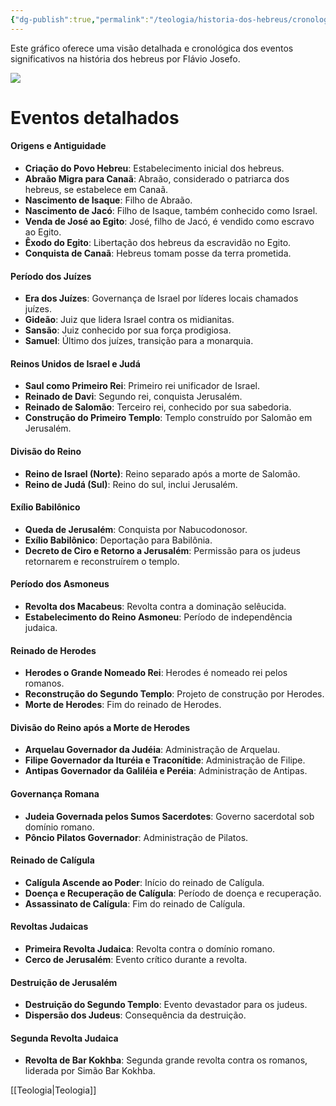 ```yaml
---
{"dg-publish":true,"permalink":"/teologia/historia-dos-hebreus/cronologia-da-historia-dos-hebreus/","metatags":{"description":"gráfico de suas origens genealógicas até os grandes eventos que moldaram sua trajetória"},"contentClasses":"ex-pageheight","tags":["excalidraw","Teologia/Historia","Hebreus"],"noteIcon":2,"updated":"2025-08-27T18:31:25.361-03:00"}
---
```


Este gráfico oferece uma visão detalhada e cronológica dos eventos significativos na história dos hebreus por Flávio Josefo.

![](Cronologia%20da%20Historia%20dos%20Hebreus.svg)

# Eventos detalhados

#### Origens e Antiguidade

- **Criação do Povo Hebreu**: Estabelecimento inicial dos hebreus.
- **Abraão Migra para Canaã**: Abraão, considerado o patriarca dos hebreus, se estabelece em Canaã.
- **Nascimento de Isaque**: Filho de Abraão.
- **Nascimento de Jacó**: Filho de Isaque, também conhecido como Israel.
- **Venda de José ao Egito**: José, filho de Jacó, é vendido como escravo ao Egito.
- **Êxodo do Egito**: Libertação dos hebreus da escravidão no Egito.
- **Conquista de Canaã**: Hebreus tomam posse da terra prometida.

#### Período dos Juízes

- **Era dos Juízes**: Governança de Israel por líderes locais chamados juízes.
- **Gideão**: Juiz que lidera Israel contra os midianitas.
- **Sansão**: Juiz conhecido por sua força prodigiosa.
- **Samuel**: Último dos juízes, transição para a monarquia.

#### Reinos Unidos de Israel e Judá

- **Saul como Primeiro Rei**: Primeiro rei unificador de Israel.
- **Reinado de Davi**: Segundo rei, conquista Jerusalém.
- **Reinado de Salomão**: Terceiro rei, conhecido por sua sabedoria.
- **Construção do Primeiro Templo**: Templo construído por Salomão em Jerusalém.

#### Divisão do Reino

- **Reino de Israel (Norte)**: Reino separado após a morte de Salomão.
- **Reino de Judá (Sul)**: Reino do sul, inclui Jerusalém.

#### Exílio Babilônico

- **Queda de Jerusalém**: Conquista por Nabucodonosor.
- **Exílio Babilônico**: Deportação para Babilônia.
- **Decreto de Ciro e Retorno a Jerusalém**: Permissão para os judeus retornarem e reconstruírem o templo.

#### Período dos Asmoneus

- **Revolta dos Macabeus**: Revolta contra a dominação selêucida.
- **Estabelecimento do Reino Asmoneu**: Período de independência judaica.

#### Reinado de Herodes

- **Herodes o Grande Nomeado Rei**: Herodes é nomeado rei pelos romanos.
- **Reconstrução do Segundo Templo**: Projeto de construção por Herodes.
- **Morte de Herodes**: Fim do reinado de Herodes.

#### Divisão do Reino após a Morte de Herodes

- **Arquelau Governador da Judéia**: Administração de Arquelau.
- **Filipe Governador da Ituréia e Traconítide**: Administração de Filipe.
- **Antipas Governador da Galiléia e Peréia**: Administração de Antipas.

#### Governança Romana

- **Judeia Governada pelos Sumos Sacerdotes**: Governo sacerdotal sob domínio romano.
- **Pôncio Pilatos Governador**: Administração de Pilatos.

#### Reinado de Calígula

- **Calígula Ascende ao Poder**: Início do reinado de Calígula.
- **Doença e Recuperação de Calígula**: Período de doença e recuperação.
- **Assassinato de Calígula**: Fim do reinado de Calígula.

#### Revoltas Judaicas

- **Primeira Revolta Judaica**: Revolta contra o domínio romano.
- **Cerco de Jerusalém**: Evento crítico durante a revolta.

#### Destruição de Jerusalém

- **Destruição do Segundo Templo**: Evento devastador para os judeus.
- **Dispersão dos Judeus**: Consequência da destruição.

#### Segunda Revolta Judaica

- **Revolta de Bar Kokhba**: Segunda grande revolta contra os romanos, liderada por Simão Bar Kokhba.

[[Teologia\|Teologia]]

